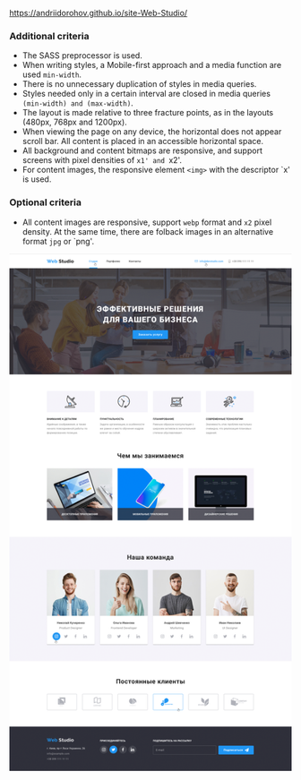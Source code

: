 https://andriidorohov.github.io/site-Web-Studio/
### Additional criteria

- The SASS preprocessor is used.
- When writing styles, a Mobile-first approach and a media function are used `min-width`.
- There is no unnecessary duplication of styles in media queries.
- Styles needed only in a certain interval are closed in media queries
  `(min-width) and (max-width)`.
- The layout is made relative to three fracture points, as in the layouts (480px, 768px and 1200px).
- When viewing the page on any device, the horizontal does not appear scroll bar. All content is
  placed in an accessible horizontal space.
- All background and content bitmaps are responsive, and support screens with pixel densities of
  `x1' and `x2'.
- For content images, the responsive element `<img>` with the descriptor `x' is used.

### Optional criteria

- All content images are responsive, support `webp` format and `x2` pixel density. At the same time,
  there are folback images in an alternative format `jpg` or `png'.

<div align="center">
  <img src="https://github.com/AndriiDorohov/goit-site-Web-Studio/blob/main/preview.png"/>
</div>
